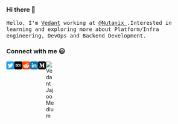 ### Hi there 👋

<!--
**Harfho/harfho** is a ✨ _special_ ✨ repository because its `README.md` (this file) appears on your GitHub profile.

Here are some ideas to get you started:

- 🔭 I’m currently working on ...
- 🌱 I’m currently learning ...
- 👯 I’m looking to collaborate on ...
- 🤔 I’m looking for help with ...
- 💬 Ask me about ...
- 📫 How to reach me: ...
- 😄 Pronouns: ...
- ⚡ Fun fact: ...
-->

<p>
  <!-- <img src="https://raw.githubusercontent.com/coderjojo/coderjojo/master/img/github.gif" width=100>
  <br><br> -->
  <samp>
    Hello, I'm <a href="https://coderjojo.netlify.app/">Vedant</a> working at <a href="https://www.nutanix.com/">@Nutanix </a>.Interested in learning and exploring more about Platform/Infra engineering, DevOps and Backend Development. 
  </samp>
</p>

### Connect with me :smiley:
<a href="https://twitter.com/cs_vedant">
  <img align="left" alt="Vedant Jajoo Twitter" width="21px" src="https://raw.githubusercontent.com/edent/SuperTinyIcons/099dc12b59179d07d534069bc8551718f786d91a/images/svg/twitter.svg" />
</a>
<a href="https://dev.to/coderjojo">
  <img align="left" alt="Vedant Jajoo DEV" width="21px" src="https://raw.githubusercontent.com/edent/SuperTinyIcons/099dc12b59179d07d534069bc8551718f786d91a/images/svg/dev_to.svg" />
</a>
<a href="#">
  <img align="left" alt="Vedant Jajoo Reddit" width="21px" src="https://raw.githubusercontent.com/edent/SuperTinyIcons/099dc12b59179d07d534069bc8551718f786d91a/images/svg/reddit.svg" />
</a>
<a href="https://www.linkedin.com/in/vedant-jajoo-89a366171/">
  <img align="left" alt="Vedant Jajoo Linkdin" width="21px" src="https://raw.githubusercontent.com/edent/SuperTinyIcons/099dc12b59179d07d534069bc8551718f786d91a/images/svg/linkedin.svg" />
</a>
<a href="https://medium.com/@mail2vedj">
  <img align="left" alt="Vedant Jajoo Medium" width="21px" src="https://raw.githubusercontent.com/edent/SuperTinyIcons/099dc12b59179d07d534069bc8551718f786d91a/images/svg/medium.svg" />
</a>
<a href="https://www.quora.com/profile/Vedant-Jajoo-1">
  <img align="left" alt="Vedant Jajoo Medium" width="21px" src="https://raw.githubusercontent.com/FortAwesome/Font-Awesome/1147d199a35293b391152ee85e2d30988439157f/svgs/brands/quora.svg" />
</a><br/><br/>
<p align="center">
<!--<img alt="spotify" width="235px" src="https://spotify-github-profile.vercel.app/api/view?uid=315az42hka7jwtwpck3polrmtvwa&cover_image=false" /> -->
</p>
<br/><br/>



<!--  ![visitors](https://visitor-badge.glitch.me/badge?page_id=coderjojo/coderjojo) -->

<!-- ![ViewCount](https://views.whatilearened.today/views/github/coderjojo/views.svg) -->
